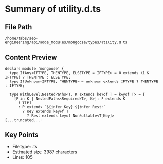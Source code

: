 # Summary of utility.d.ts
  
## File Path
`/home/tabs/seo-engineering/api/node_modules/mongoose/types/utility.d.ts`

## Content Preview
```
declare module 'mongoose' {
  type IfAny<IFTYPE, THENTYPE, ELSETYPE = IFTYPE> = 0 extends (1 & IFTYPE) ? THENTYPE : ELSETYPE;
  type IfUnknown<IFTYPE, THENTYPE> = unknown extends IFTYPE ? THENTYPE : IFTYPE;

  type WithLevel1NestedPaths<T, K extends keyof T = keyof T> = {
    [P in K | NestedPaths<Required<T>, K>]: P extends K
      ? T[P]
      : P extends `${infer Key}.${infer Rest}`
        ? Key extends keyof T
          ? Rest extends keyof NonNullable<T[Key]>
[...truncated...]
```

## Key Points
- File type: .ts
- Estimated size: 3987 characters
- Lines: 105
